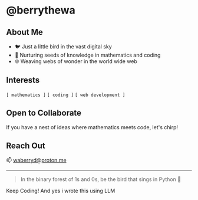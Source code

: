 # @berrythewa

## About Me

- 🐦 Just a little bird in the vast digital sky
- 🌱 Nurturing seeds of knowledge in mathematics and coding
- 🌐 Weaving webs of wonder in the world wide web

## Interests

`[ mathematics ]` `[ coding ]` `[ web development ]`

## Open to Collaborate

If you have a nest of ideas where mathematics meets code, let's chirp!

## Reach Out

📫 waberryd@proton.me

---

> In the binary forest of 1s and 0s, be the bird that sings in Python 🎵

Keep Coding! And yes i wrote this using LLM
<!---
berrythewa/berrythewa is a ✨ special ✨ repository because its `README.md` (this file) appears on your GitHub profile.
You can click the Preview link to take a look at your changes.
--->
